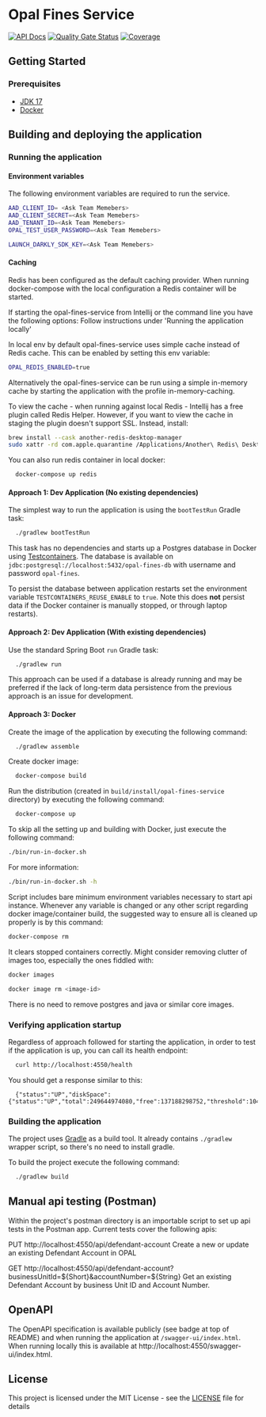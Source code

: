 # Opal Fines Service
[![API Docs](https://img.shields.io/badge/API%20Docs-Fines_Services-e140ad.svg)](https://hmcts.github.io/cnp-api-docs/swagger.html?url=https://hmcts.github.io/cnp-api-docs/specs/opal-fines-service.json)
[![Quality Gate Status](https://sonarcloud.io/api/project_badges/measure?project=uk.gov.hmcts%3Aopal-fines-service&metric=alert_status)](https://sonarcloud.io/summary/new_code?id=uk.gov.hmcts%3Aopal-fines-service)
[![Coverage](https://sonarcloud.io/api/project_badges/measure?project=uk.gov.hmcts%3Aopal-fines-service&metric=coverage)](https://sonarcloud.io/summary/new_code?id=uk.gov.hmcts%3Aopal-fines-service)

## Getting Started

### Prerequisites
- [JDK 17](https://java.com)
- [Docker](https://docker.com)

## Building and deploying the application

### Running the application

#### Environment variables

The following environment variables are required to run the service.

```bash
AAD_CLIENT_ID= <Ask Team Memebers>
AAD_CLIENT_SECRET=<Ask Team Memebers>
AAD_TENANT_ID=<Ask Team Memebers>
OPAL_TEST_USER_PASSWORD=<Ask Team Memebers>

LAUNCH_DARKLY_SDK_KEY=<Ask Team Memebers>
```

#### Caching

Redis has been configured as the default caching provider. When running docker-compose with the local configuration a Redis container will be started.

If starting the opal-fines-service from Intellij or the command line you have the following options:
Follow instructions under 'Running the application locally'

In local env by default opal-fines-service uses simple cache instead of Redis cache. This can be enabled by setting this env variable:
```bash
OPAL_REDIS_ENABLED=true
```

Alternatively the opal-fines-service can be run using a simple in-memory cache by starting the application with the profile in-memory-caching.

To view the cache - when running against local Redis - Intellij has a free plugin called Redis Helper.
However, if you want to view the cache in staging the plugin doesn't support SSL. Instead, install:

```bash
brew install --cask another-redis-desktop-manager
sudo xattr -rd com.apple.quarantine /Applications/Another\ Redis\ Desktop\ Manager.app
```

You can also run redis container in local docker:
```bash
  docker-compose up redis
```

#### Approach 1: Dev Application (No existing dependencies)

The simplest way to run the application is using the `bootTestRun` Gradle task:

```bash
  ./gradlew bootTestRun
```

This task has no dependencies and starts up a Postgres database in Docker using [Testcontainers](https://testcontainers.com).
The database is available on `jdbc:postgresql://localhost:5432/opal-fines-db` with username and password `opal-fines`.

To persist the database between application restarts set the environment variable `TESTCONTAINERS_REUSE_ENABLE` to `true`.
Note this does **not** persist data if the Docker container is manually stopped, or through laptop restarts).

#### Approach 2: Dev Application (With existing dependencies)

Use the standard Spring Boot `run` Gradle task:

```bash
  ./gradlew run
```

This approach can be used if a database is already running and may be preferred if the lack of long-term data persistence
from the previous approach is an issue for development.

#### Approach 3: Docker

Create the image of the application by executing the following command:

```bash
  ./gradlew assemble
```

Create docker image:

```bash
  docker-compose build
```

Run the distribution (created in `build/install/opal-fines-service` directory)
by executing the following command:

```bash
  docker-compose up
```

To skip all the setting up and building with Docker, just execute the following command:

```bash
./bin/run-in-docker.sh
```

For more information:

```bash
./bin/run-in-docker.sh -h
```

Script includes bare minimum environment variables necessary to start api instance. Whenever any variable is changed or any other script regarding docker image/container build, the suggested way to ensure all is cleaned up properly is by this command:

```bash
docker-compose rm
```

It clears stopped containers correctly. Might consider removing clutter of images too, especially the ones fiddled with:

```bash
docker images

docker image rm <image-id>
```

There is no need to remove postgres and java or similar core images.

### Verifying application startup

Regardless of approach followed for starting the application, in order to test if the application is up, you can call its health endpoint:

```bash
  curl http://localhost:4550/health
```

You should get a response similar to this:

```
  {"status":"UP","diskSpace":{"status":"UP","total":249644974080,"free":137188298752,"threshold":10485760}}
```

### Building the application

The project uses [Gradle](https://gradle.org) as a build tool. It already contains
`./gradlew` wrapper script, so there's no need to install gradle.

To build the project execute the following command:

```bash
  ./gradlew build
```
## Manual api testing (Postman)

Within the project's postman directory is an importable script to set up api tests in the Postman app.
Current tests cover the following apis:

PUT http://localhost:4550/api/defendant-account
Create a new or update an existing Defendant Account in OPAL

GET http://localhost:4550/api/defendant-account?businessUnitId=${Short}&accountNumber=${String}
Get an existing Defendant Account by business Unit ID and Account Number.

## OpenAPI

The OpenAPI specification is available publicly (see badge at top of README) and when running the application
at `/swagger-ui/index.html`. When running locally this is available at http://localhost:4550/swagger-ui/index.html.

## License

This project is licensed under the MIT License - see the [LICENSE](LICENSE) file for details

